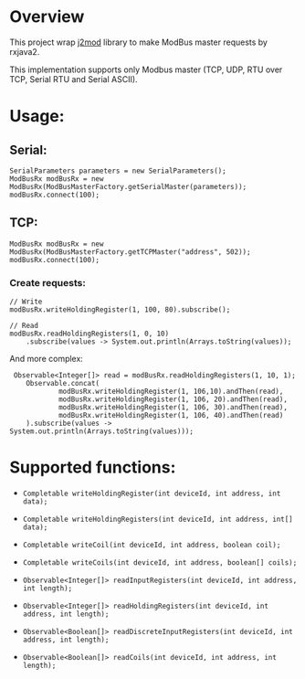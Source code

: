 # Overview
This project wrap [j2mod](https://github.com/steveohara/j2mod/) library to make ModBus master requests by rxjava2.

This implementation supports only Modbus master (TCP, UDP, RTU over TCP, Serial RTU and Serial ASCII).

# Usage:

## Serial:

    SerialParameters parameters = new SerialParameters();
    ModBusRx modBusRx = new ModBusRx(ModBusMasterFactory.getSerialMaster(parameters));
    modBusRx.connect(100);

## TCP:

    ModBusRx modBusRx = new ModBusRx(ModBusMasterFactory.getTCPMaster("address", 502));
    modBusRx.connect(100);

### Create requests:
    // Write
    modBusRx.writeHoldingRegister(1, 100, 80).subscribe();
    
    // Read
    modBusRx.readHoldingRegisters(1, 0, 10)
        .subscribe(values -> System.out.println(Arrays.toString(values));

And more complex:

     Observable<Integer[]> read = modBusRx.readHoldingRegisters(1, 10, 1);
        Observable.concat(
                modBusRx.writeHoldingRegister(1, 106,10).andThen(read),
                modBusRx.writeHoldingRegister(1, 106, 20).andThen(read),
                modBusRx.writeHoldingRegister(1, 106, 30).andThen(read),
                modBusRx.writeHoldingRegister(1, 106, 40).andThen(read)
        ).subscribe(values -> System.out.println(Arrays.toString(values)));


# Supported functions:
* `Completable writeHoldingRegister(int deviceId, int address, int data);`

* `Completable writeHoldingRegisters(int deviceId, int address, int[] data);`

* `Completable writeCoil(int deviceId, int address, boolean coil);`

* `Completable writeCoils(int deviceId, int address, boolean[] coils);`

* `Observable<Integer[]> readInputRegisters(int deviceId, int address, int length);`

* `Observable<Integer[]> readHoldingRegisters(int deviceId, int address, int length);`

* `Observable<Boolean[]> readDiscreteInputRegisters(int deviceId, int address, int length);`

* `Observable<Boolean[]> readCoils(int deviceId, int address, int length);`


